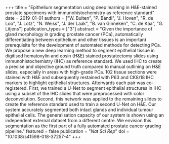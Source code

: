 +++
title = "Epithelium segmentation using deep learning in H&E-stained prostate specimens with immunohistochemistry as reference standard"
date = 2019-01-01
authors = ["W. Bulten", "P. Bándi", "J. Hoven", "R. de Loo", "J. Lotz", "N. Weiss", "J. der Laak", "B. van Ginneken", "C. de Kaa", "G. Litjens"]
publication_types = ["3"]
abstract = "Given the importance of gland morphology in grading prostate cancer (PCa), automatically differentiating between epithelium and other tissues is an important prerequisite for the development of automated methods for detecting PCa. We propose a new deep learning method to segment epithelial tissue in digitised hematoxylin and eosin (H&E) stained prostatectomy slides using immunohistochemistry (IHC) as reference standard. We used IHC to create a precise and objective ground truth compared to manual outlining on H&E slides, especially in areas with high-grade PCa. 102 tissue sections were stained with H&E and subsequently restained with P63 and CK8/18 IHC markers to highlight epithelial structures. Afterwards each pair was co-registered. First, we trained a U-Net to segment epithelial structures in IHC using a subset of the IHC slides that were preprocessed with color deconvolution. Second, this network was applied to the remaining slides to create the reference standard used to train a second U-Net on H&E. Our system accurately segmented both intact glands and individual tumour epithelial cells. The generalisation capacity of our system is shown using an independent external dataset from a different centre. We envision this segmentation as the first part of a fully automated prostate cancer grading pipeline."
featured = false
publication = "*Nat Sci Rep*"
doi = "10.1038/s41598-018-37257-4"
+++

